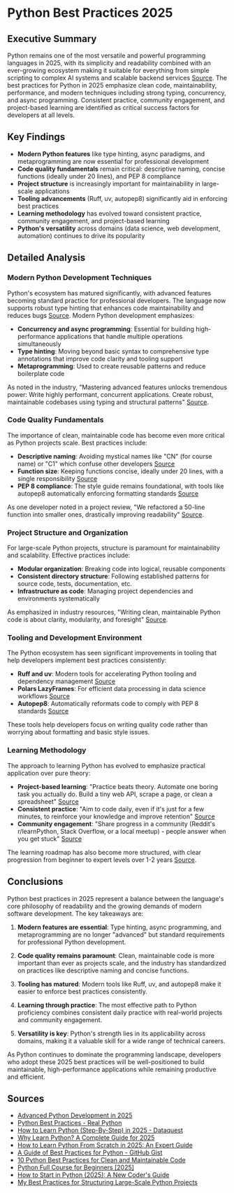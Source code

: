 

# Python Best Practices 2025

## Executive Summary
Python remains one of the most versatile and powerful programming languages in 2025, with its simplicity and readability combined with an ever-growing ecosystem making it suitable for everything from simple scripting to complex AI systems and scalable backend services [Source](https://medium.com/@theHackHabitual/advanced-python-development-in-2025-a-deep-dive-into-modern-techniques-and-best-practices-dda3b2667904). The best practices for Python in 2025 emphasize clean code, maintainability, performance, and modern techniques including strong typing, concurrency, and async programming. Consistent practice, community engagement, and project-based learning are identified as critical success factors for developers at all levels.

## Key Findings
- **Modern Python features** like type hinting, async paradigms, and metaprogramming are now essential for professional development
- **Code quality fundamentals** remain critical: descriptive naming, concise functions (ideally under 20 lines), and PEP 8 compliance
- **Project structure** is increasingly important for maintainability in large-scale applications
- **Tooling advancements** (Ruff, uv, autopep8) significantly aid in enforcing best practices
- **Learning methodology** has evolved toward consistent practice, community engagement, and project-based learning
- **Python's versatility** across domains (data science, web development, automation) continues to drive its popularity

## Detailed Analysis

### Modern Python Development Techniques
Python's ecosystem has matured significantly, with advanced features becoming standard practice for professional developers. The language now supports robust type hinting that enhances code maintainability and reduces bugs [Source](https://medium.com/@theHackHabitual/advanced-python-development-in-2025-a-deep-dive-into-modern-techniques-and-best-practices-dda3b2667904). Modern Python development emphasizes:

- **Concurrency and async programming**: Essential for building high-performance applications that handle multiple operations simultaneously
- **Type hinting**: Moving beyond basic syntax to comprehensive type annotations that improve code clarity and tooling support
- **Metaprogramming**: Used to create reusable patterns and reduce boilerplate code

As noted in the industry, "Mastering advanced features unlocks tremendous power: Write highly performant, concurrent applications. Create robust, maintainable codebases using typing and structural patterns" [Source](https://medium.com/@theHackHabitual/advanced-python-development-in-2025-a-deep-dive-into-modern-techniques-and-best-practices-dda3b2667904).

### Code Quality Fundamentals
The importance of clean, maintainable code has become even more critical as Python projects scale. Best practices include:

- **Descriptive naming**: Avoiding mystical names like "CN" (for course name) or "C1" which confuse other developers [Source](https://www.youtube.com/watch?v=K5KVEU3aaeQ)
- **Function size**: Keeping functions concise, ideally under 20 lines, with a single responsibility [Source](https://medium.com/@techInFocus/10-python-best-practices-for-writing-clean-and-maintainable-code-2ef5fa58c2e1)
- **PEP 8 compliance**: The style guide remains foundational, with tools like autopep8 automatically enforcing formatting standards [Source](https://www.youtube.com/watch?v=K5KVEU3aaeQ)

As one developer noted in a project review, "We refactored a 50-line function into smaller ones, drastically improving readability" [Source](https://medium.com/@techInFocus/10-python-best-practices-for-writing-clean-and-maintainable-code-2ef5fa58c2e1).

### Project Structure and Organization
For large-scale Python projects, structure is paramount for maintainability and scalability. Effective practices include:

- **Modular organization**: Breaking code into logical, reusable components
- **Consistent directory structure**: Following established patterns for source code, tests, documentation, etc.
- **Infrastructure as code**: Managing project dependencies and environments systematically

As emphasized in industry resources, "Writing clean, maintainable Python code is about clarity, modularity, and foresight" [Source](https://medium.com/@techInFocus/10-python-best-practices-for-writing-clean-and-maintainable-code-2ef5fa58c2e1).

### Tooling and Development Environment
The Python ecosystem has seen significant improvements in tooling that help developers implement best practices consistently:

- **Ruff and uv**: Modern tools for accelerating Python tooling and dependency management [Source](https://realpython.com/tutorials/best-practices/)
- **Polars LazyFrames**: For efficient data processing in data science workflows [Source](https://realpython.com/tutorials/best-practices/)
- **Autopep8**: Automatically reformats code to comply with PEP 8 standards [Source](https://www.youtube.com/watch?v=K5KVEU3aaeQ)

These tools help developers focus on writing quality code rather than worrying about formatting and basic style issues.

### Learning Methodology
The approach to learning Python has evolved to emphasize practical application over pure theory:

- **Project-based learning**: "Practice beats theory. Automate one boring task you actually do. Build a tiny web API, scrape a page, or clean a spreadsheet" [Source](https://www.2am.tech/blog/why-learn-python)
- **Consistent practice**: "Aim to code daily, even if it's just for a few minutes, to reinforce your knowledge and improve retention" [Source](https://www.datacamp.com/blog/how-to-learn-python-expert-guide)
- **Community engagement**: "Share progress in a community (Reddit's r/learnPython, Stack Overflow, or a local meetup) - people answer when you get stuck" [Source](https://www.2am.tech/blog/why-learn-python)

The learning roadmap has also become more structured, with clear progression from beginner to expert levels over 1-2 years [Source](https://dev.to/jay_ramoliya_1331a2addb80/how-to-start-in-python-2025-a-new-coders-guide-3d56).

## Conclusions
Python best practices in 2025 represent a balance between the language's core philosophy of readability and the growing demands of modern software development. The key takeaways are:

1. **Modern features are essential**: Type hinting, async programming, and metaprogramming are no longer "advanced" but standard requirements for professional Python development.

2. **Code quality remains paramount**: Clean, maintainable code is more important than ever as projects scale, and the industry has standardized on practices like descriptive naming and concise functions.

3. **Tooling has matured**: Modern tools like Ruff, uv, and autopep8 make it easier to enforce best practices consistently.

4. **Learning through practice**: The most effective path to Python proficiency combines consistent daily practice with real-world projects and community engagement.

5. **Versatility is key**: Python's strength lies in its applicability across domains, making it a valuable skill for a wide range of technical careers.

As Python continues to dominate the programming landscape, developers who adopt these 2025 best practices will be well-positioned to build maintainable, high-performance applications while remaining productive and efficient.

## Sources
- [Advanced Python Development in 2025](https://medium.com/@theHackHabitual/advanced-python-development-in-2025-a-deep-dive-into-modern-techniques-and-best-practices-dda3b2667904)
- [Python Best Practices - Real Python](https://realpython.com/tutorials/best-practices/)
- [How to Learn Python (Step-By-Step) in 2025 - Dataquest](https://www.dataquest.io/blog/learn-python-the-right-way/)
- [Why Learn Python? A Complete Guide for 2025](https://www.2am.tech/blog/why-learn-python)
- [How to Learn Python From Scratch in 2025: An Expert Guide](https://www.datacamp.com/blog/how-to-learn-python-expert-guide)
- [A Guide of Best Practices for Python - GitHub Gist](https://gist.github.com/ruimaranhao/4e18cbe3dad6f68040c32ed6709090a3)
- [10 Python Best Practices for Clean and Maintainable Code](https://medium.com/@techInFocus/10-python-best-practices-for-writing-clean-and-maintainable-code-2ef5fa58c2e1)
- [Python Full Course for Beginners [2025]](https://www.youtube.com/watch?v=K5KVEU3aaeQ)
- [How to Start in Python (2025): A New Coder's Guide](https://dev.to/jay_ramoliya_1331a2addb80/how-to-start-in-python-2025-a-new-coders-guide-3d56)
- [My Best Practices for Structuring Large-Scale Python Projects](https://python.plainenglish.io/my-best-practices-for-structuring-large-scale-python-projects-7881ea436341)
